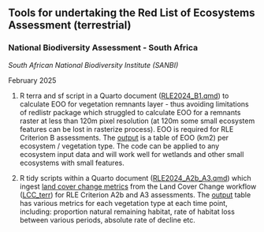 ## Tools for undertaking the Red List of Ecosystems Assessment (terrestrial)

### **National Biodiversity Assessment - South Africa**

*South African National Biodiversity Institute (SANBI)*

February 2025

1)  R terra and sf script in a Quarto document ([RLE2024_B1.qmd](RLE2024_B1.qmd)) to calculate EOO for vegetation remnants layer - thus avoiding limitations of redlistr package which struggled to calculate EOO for a remnants raster at less than 120m pixel resolution (at 120m some small ecosystem features can be lost in rasterize process). EOO is required for RLE Criterion B assessments. The [output](outputs/results_df_B1_EOO.csv) is a table of EOO (km2) per ecosystem / vegetation type. The code can be applied to any ecosystem input data and will work well for wetlands and other small ecosystems with small features.

2)  R tidy scripts within a Quarto document ([RLE2024_A2b_A3.qmd](RLE2024_A2b_A3.qmd)) which ingest [land cover change metrics](askowno/LCC_terr/ouputs/lc7_rall.csv) from the Land Cover Change workflow ([LCC_terr](askowno/LCC_terr/LC_change_7class_veg24.qmd)) for RLE Criterion A2b and A3 assessments. The [output](outputs/results_df_A2b_a3.csv) table has various metrics for each vegetation type at each time point, including: proportion natural remaining habitat, rate of habitat loss between various periods, absolute rate of decline etc.
